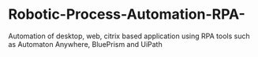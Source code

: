 # Robotic-Process-Automation-RPA-
Automation of desktop, web, citrix based application using RPA tools such as Automaton Anywhere, BluePrism and UiPath
